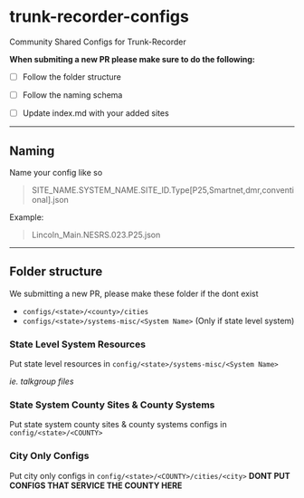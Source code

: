 # trunk-recorder-configs
Community Shared Configs for Trunk-Recorder

**When submiting a new PR please make sure to do the following:**
- [ ] Follow the folder structure 
- [ ] Follow the naming schema
- [ ] Update index.md with your added sites


---
## Naming
Name your config like so
> SITE_NAME.SYSTEM_NAME.SITE_ID.Type[P25,Smartnet,dmr,conventional].json

Example:
> Lincoln_Main.NESRS.023.P25.json

---
## Folder structure

We submitting a new PR, please make these folder if the dont exist
- `configs/<state>/<county>/cities`
- `configs/<state>/systems-misc/<System Name>` (Only if state level system)


### State Level System Resources
Put state level resources in `config/<state>/systems-misc/<System Name>`

*ie. talkgroup files*

### State System County Sites & County Systems
Put state system county sites & county systems configs in `config/<state>/<COUNTY>`

### City Only Configs
Put city only configs in `config/<state>/<COUNTY>/cities/<city>`
**DONT PUT CONFIGS THAT SERVICE THE COUNTY HERE**





